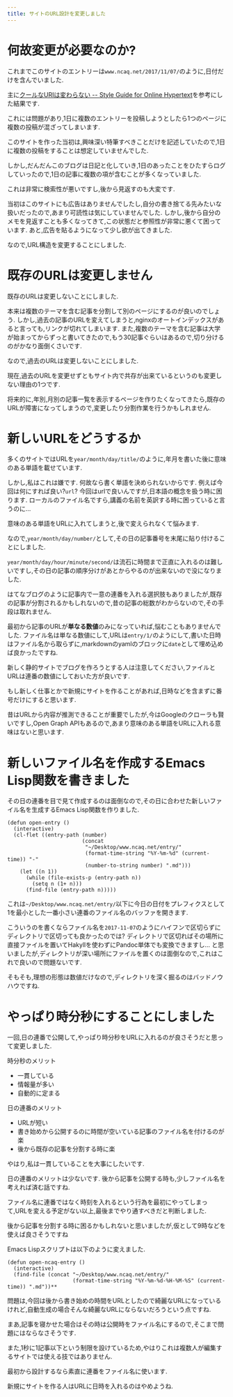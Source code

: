 ```yaml
---
title: サイトのURL設計を変更しました
---
```


# 何故変更が必要なのか?

これまでこのサイトのエントリーは`www.ncaq.net/2017/11/07/`のように,日付だけを含んでいました.

主に[クールなURIは変わらない -- Style Guide for Online Hypertext](https://www.kanzaki.com/docs/Style/URI)を参考にした結果です.

これには問題があり,1日に複数のエントリーを投稿しようとしたら1つのページに複数の投稿が混ざってしまいます.

このサイトを作った当初は,興味深い特筆すべきことだけを記述していたので,1日に複数の投稿をすることは想定していませんでした.

しかし,だんだんこのブログは日記と化していき,1日のあったことをひたすらログしていったので,1日の記事に複数の項が含むことが多くなっていました.

これは非常に検索性が悪いですし,後から見返すのも大変です.

当初はこのサイトにも広告はありませんでしたし,自分の書き捨てる先みたいな扱いだったので,あまり可読性は気にしていませんでした.
しかし,後から自分のメモを見返すことも多くなってきて,この状態だと参照性が非常に悪くて困っています.
あと,広告を貼るようになって少し欲が出てきました.

なので,URL構造を変更することにしました.

# 既存のURLは変更しません

既存のURLは変更しないことにしました.

本来は複数のテーマを含む記事を分割して別のページにするのが良いのでしょう.
しかし,過去の記事のURLを変えてしまうと,nginxのオートインデックスがあると言っても,リンクが切れてしまいます.
また,複数のテーマを含む記事は大学が始まってからずっと書いてきたので,もう30記事ぐらいはあるので,切り分けるのがかなり面倒くさいです.

なので,過去のURLは変更しないことにしました.

現在,過去のURLを変更せずともサイト内で共存が出来ているというのも変更しない理由の1つです.

将来的に,年別,月別の記事一覧を表示するページを作りたくなってきたら,既存のURLが障害になってしまうので,変更したり分割作業を行うかもしれません.

# 新しいURLをどうするか

多くのサイトではURLを`year/month/day/title/`のように,年月を書いた後に意味のある単語を載せています.

しかし,私はこれは嫌です.
何故なら書く単語を決められないからです.
例えば今回は何にすれば良い?`url`?
今回はurlで良いんですが,日本語の概念を扱う時に困ります.
ローカルのファイル名ですら,講義の名前を英訳する時に困っていると言うのに…

意味のある単語をURLに入れてしまうと,後で変えられなくて悩みます.

なので,`year/month/day/number/`として,その日の記事番号を末尾に貼り付けることにしました.

`year/month/day/hour/minute/second/`は流石に時間まで正直に入れるのは難しいですし,その日の記事の順序分けがあとからやるのが出来ないので没になりました.

はてなブログのように記事内で一意の連番を入れる選択肢もありましたが,既存の記事が分割されるかもしれないので,昔の記事の総数がわからないので,その手段は取れません.

最初から記事のURLが**単なる数値**のみになっていれば,悩むこともありませんでした.
ファイル名は単なる数値にして,URLは`entry/1/`のようにして,書いた日時はファイル名から取らずに,markdownのyamlのブロックに`date`として埋め込めば良かったですね.

新しく静的サイトでブログを作ろうとする人は注意してください,ファイルとURLは連番の数値にしておいた方が良いです.

もし新しく仕事とかで新規にサイトを作ることがあれば,日時などを含まずに番号だけにすると思います.

昔はURLから内容が推測できることが重要でしたが,今はGoogleのクローラも賢いですし,Open Graph APIもあるので,あまり意味のある単語をURLに入れる意味はないと思います.

# 新しいファイル名を作成するEmacs Lisp関数を書きました

その日の連番を目で見て作成するのは面倒なので,その日に合わせた新しいファイル名を生成するEmacs Lisp関数を作りました.

~~~elisp
(defun open-entry ()
  (interactive)
  (cl-flet ((entry-path (number)
                        (concat
                         "~/Desktop/www.ncaq.net/entry/"
                         (format-time-string "%Y-%m-%d" (current-time)) "-"
                         (number-to-string number) ".md")))
    (let ((n 1))
      (while (file-exists-p (entry-path n))
        (setq n (1+ n)))
      (find-file (entry-path n)))))
~~~

これは`~/Desktop/www.ncaq.net/entry/`以下に今日の日付をプレフィクスとして1を最小とした一番小さい連番のファイル名のバッファを開きます.

こういうのを書くならファイル名を`2017-11-07`のようにハイフンで区切らずにディレクトリで区切っても良かったのでは?
ディレクトリで区切ればその場所に直接ファイルを置いてHakyllを使わずにPandoc単体でも変換できますし…
と思いましたが,ディレクトリが深い場所にファイルを置くのは面倒なので,これはこれで良いので問題ないです.

そもそも,理想の形態は数値だけなので,ディレクトリを深く掘るのはバッドノウハウですね.

# やっぱり時分秒にすることにしました

一回,日の連番で公開して,やっぱり時分秒をURLに入れるのが良さそうだと思って変更しました.

時分秒のメリット

* 一貫している
* 情報量が多い
* 自動的に定まる

日の連番のメリット

* URLが短い
* 書き始めから公開するのに時間が空いている記事のファイル名を付けるのが楽
* 後から既存の記事を分割する時に楽

やはり,私は一貫していることを大事にしたいです.

日の連番のメリットは少ないです.
後から記事を公開する時も,少しファイル名を考えれば済む話ですね.

ファイル名に連番ではなく時刻を入れるという行為を最初にやってしまって,URLを変える予定がない以上,最後までやり通すべきだと判断しました.

後から記事を分割する時に困るかもしれないと思いましたが,仮として9時などを使えば良さそうですね

Emacs Lispスクリプトは以下のように変えました.

~~~elisp
(defun open-ncaq-entry ()
  (interactive)
  (find-file (concat "~/Desktop/www.ncaq.net/entry/"
                     (format-time-string "%Y-%m-%d-%H-%M-%S" (current-time)) ".md"))**
~~~

問題は,今回は後から書き始めの時間をURLとしたので綺麗なURLになっているけれど,自動生成の場合そんな綺麗なURLにならないだろうという点ですね.

まあ,記事を寝かせた場合はその時は公開時をファイル名にするので,そこまで問題にはならなさそうです.

また,1秒に1記事以下という制限を設けているため,やはりこれは複数人が編集するサイトでは使える技ではありません.

最初から設計するなら素直に連番をファイル名に使います.

新規にサイトを作る人はURLに日時を入れるのはやめようね.
